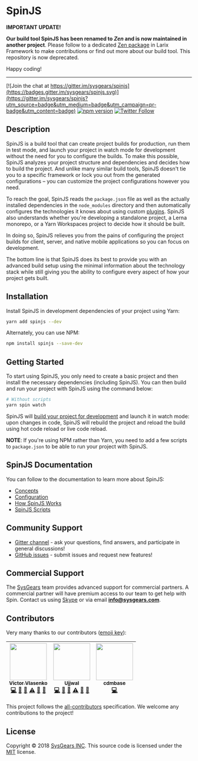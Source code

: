 # SpinJS

**IMPORTANT UPDATE!**

**Our build tool SpinJS has been renamed to _Zen_ and is now maintained in another project**. Please follow to a dedicated
[Zen package] in Larix Framework to make contributions or find out more about our build tool. This repository is now 
deprecated.
 
Happy coding!
___

[![Join the chat at https://gitter.im/sysgears/spinjs](https://badges.gitter.im/sysgears/spinjs.svg)](https://gitter.im/sysgears/spinjs?utm_source=badge&utm_medium=badge&utm_campaign=pr-badge&utm_content=badge)
[![npm version](https://badge.fury.io/js/spinjs.svg)](https://badge.fury.io/js/spinjs) [![Twitter Follow](https://img.shields.io/twitter/follow/sysgears.svg?style=social)](https://twitter.com/sysgears)

## Description

SpinJS is a build tool that can create project builds for production, run them in test mode, and launch your project in 
watch mode for development without the need for you to configure the builds. To make this possible, SpinJS analyzes 
your project structure and dependencies and decides how to build the project. And unlike many similar build tools, 
SpinJS doesn't tie you to a specific framework or lock you out from the generated configurations &ndash; you can
customize the project configurations however you need.

To reach the goal, SpinJS reads the `package.json` file as well as the actually installed dependencies in the 
`node_modules` directory and then automatically configures the technologies it knows about using custom [plugins]. 
SpinJS also understands whether you're developing a standalone project, a Lerna monorepo, or a Yarn Workspaces project 
to decide how it should be built.

In doing so, SpinJS relieves you from the pains of configuring the project builds for client, server, and native mobile 
applications so you can focus on development.

The bottom line is that SpinJS does its best to provide you with an advanced build setup using the minimal information 
about the technology stack while still giving you the ability to configure every aspect of how your project gets built.

## Installation

Install SpinJS in development dependencies of your project using Yarn:

```bash
yarn add spinjs --dev
```

Alternately, you can use NPM:

```bash
npm install spinjs --save-dev
```

## Getting Started

To start using SpinJS, you only need to create a basic project and then install the necessary dependencies (including
SpinJS). You can then build and run your project with SpinJS using the command below:

```bash
# Without scripts
yarn spin watch
```

SpinJS will [build your project for development] and launch it in watch mode: upon changes in code, SpinJS will rebuild
the project and reload the build using hot code reload or live code reload.

**NOTE**: If you're using NPM rather than Yarn, you need to add a few scripts to `package.json` to be able to run your 
project with SpinJS.

## SpinJS Documentation

You can follow to the documentation to learn more about SpinJS:

* [Concepts]
* [Configuration]
* [How SpinJS Works]
* [SpinJS Scripts]

## Community Support

* [Gitter channel] - ask your questions, find answers, and participate in general discussions!
* [GitHub issues] - submit issues and request new features!

## Commercial Support

The [SysGears] team provides advanced support for commercial partners. A commercial partner will have premium access to
our team to get help with Spin. Contact us using [Skype] or via email **info@sysgears.com**.

## Contributors

Very many thanks to our contributors ([emoji key]):

<!-- ALL-CONTRIBUTORS-LIST:START - Do not remove or modify this section -->
| [<img src="https://avatars1.githubusercontent.com/u/1259926?v=3" width="100px;"/><br /><sub>Victor Vlasenko</sub>](https://ua.linkedin.com/in/victorvlasenko)<br />[💻](https://github.com/sysgears/spin.js/commits?author=vlasenko "Code") [🔧](#tool-vlasenko "Tools") [📖](https://github.com/sysgears/spin.js/commits?author=vlasenko "Documentation") [⚠️](https://github.com/sysgears/spin.js/commits?author=vlasenko "Tests") [💬](#question-vlasenko "Answering Questions") [👀](#review-vlasenko "Reviewed Pull Requests") | [<img src="https://avatars0.githubusercontent.com/u/4072250?v=3" width="100px;"/><br /><sub>Ujjwal</sub>](https://github.com/mairh)<br />[💻](https://github.com/sysgears/spin.js/commits?author=mairh "Code") [🔧](#tool-mairh "Tools") [📖](https://github.com/sysgears/spin.js/commits?author=mairh "Documentation") [⚠️](https://github.com/sysgears/spin.js/commits?author=mairh "Tests") [💬](#question-mairh "Answering Questions") [👀](#review-mairh "Reviewed Pull Requests") | [<img src="https://avatars1.githubusercontent.com/u/20957416?v=4" width="100px;"/><br /><sub>cdmbase</sub>](https://github.com/cdmbase)<br />[💻](https://github.com/sysgears/spin.js/commits?author=cdmbase "Code") |
| :---: | :---: | :---: |
<!-- ALL-CONTRIBUTORS-LIST:END -->

This project follows the [all-contributors] specification.
We welcome any contributions to the project!

## License

Copyright © 2018 [SysGears INC]. This source code is licensed under the [MIT] license.

[zen package]: https://github.com/sysgears/larix/tree/master/packages/zen
[webpack]: https://webpack.js.org/
[plugins]: https://github.com/sysgears/spinjs/blob/master/docs/concepts.md#plugins
[spinjs scripts]: https://github.com/sysgears/spinjs/blob/master/docs/scripts.md
[build your project for development]: https://github.com/sysgears/spinjs/blob/master/docs/scripts.md#spin-watch
[Concepts]: https://github.com/sysgears/spinjs/blob/master/docs/concepts.md
[Configuration]: https://github.com/sysgears/spinjs/blob/master/docs/configuration.md
[How SpinJS Works]: https://github.com/sysgears/spinjs/blob/master/docs/howSpinWorks.md
[SpinJS Scripts]: https://github.com/sysgears/spinjs/blob/master/docs/scripts.md
[Gitter channel]: https://gitter.im/sysgears/spinjs
[GitHub issues]: https://github.com/sysgears/spinjs/issues
[SysGears]: https://sysgears.com
[skype]: http://hatscripts.com/addskype?sysgears
[emoji key]: https://github.com/kentcdodds/all-contributors#emoji-key
[all-contributors]: https://github.com/kentcdodds/all-contributors
[SysGears INC]: http://sysgears.com
[MIT]: LICENSE
